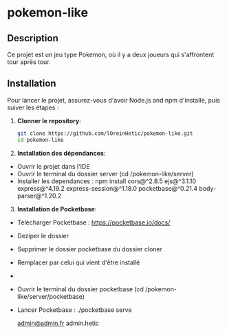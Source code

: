 # pokemon-like

## Description
Ce projet est un jeu type Pokemon, où il y a deux joueurs qui s'affrontent tour après tour.

## Installation
Pour lancer le projet, assurez-vous d'avoir Node.js and npm d'installé, puis suiver les étapes :
1. **Clonner le repository**:
    ```bash
   git clone https://github.com/lOreinHetic/pokemon-like.git
   cd pokemon-like

2. **Installation des dépendances**:
- Ouvrir le projet dans l'IDE
- Ouvrir le terminal du dossier server (cd /pokemon-like/server)
- Installer les dependances :
    npm install cors@^2.8.5 ejs@^3.1.10 express@^4.19.2 express-session@^1.18.0 pocketbase@^0.21.4 body-parser@^1.20.2

3. **Installation de Pocketbase**:
- Télécharger Pocketbase : https://pocketbase.io/docs/
- Deziper le dossier
- Supprimer le dossier pocketbase du dossier cloner
- Remplacer par celui qui vient d'être installé
- 



- Ouvrir le terminal du dossier pocketbase (cd /pokemon-like/server/pocketbase)
- Lancer Pocketbase :
    ./pocketbase serve


    admin@admin.fr
    admin.hetic